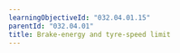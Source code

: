 ```yaml
---
learningObjectiveId: "032.04.01.15"
parentId: "032.04.01"
title: Brake-energy and tyre-speed limit
---
```

